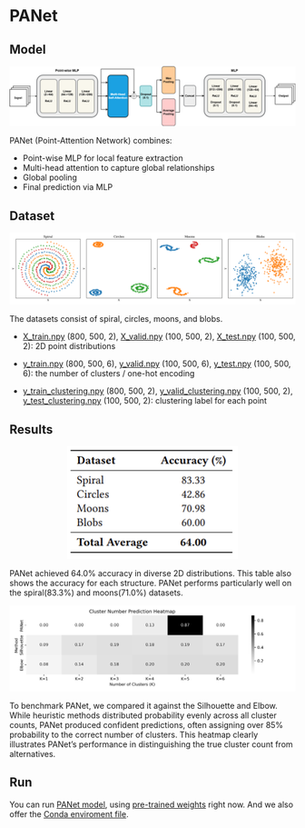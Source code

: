 # PANet


## Model
![PANet Architecture](./images/Framework.png)


PANet (Point-Attention Network) combines:
- Point-wise MLP for local feature extraction
- Multi-head attention to capture global relationships
- Global pooling
- Final prediction via MLP


## Dataset
![PANet Dataset](./images/dataset_samples.png)


The datasets consist of spiral, circles, moons, and blobs.

- [X_train.npy](./datasets/X_train.npy) (800, 500, 2), [X_valid.npy](./datasets/X_valid.npy) (100, 500, 2), [X_test.npy](./datasets/X_test.npy) (100, 500, 2): 2D point distributions

- [y_train.npy](./datasets/y_train.npy) (800, 500, 6), [y_valid.npy](./datasets/y_valid.npy) (100, 500, 6), [y_test.npy](./datasets/y_test.npy) (100, 500, 6): the number of clusters / one-hot encoding

- [y_train_clustering.npy](./datasets/y_train_clustering.npy) (800, 500, 2), [y_valid_clustering.npy](./datasets/y_valid_clustering.npy) (100, 500, 2), [y_test_clustering.npy](./datasets/y_test_clustering.npy) (100, 500, 2): clustering label for each point


## Results
<p align="center">
  <img src="./images/accuracy_table.png" width="300"/>
</p>


PANet achieved 64.0% accuracy in diverse 2D distributions. This table also shows the accuracy for each structure. PANet performs particularly well on the spiral(83.3%) and moons(71.0%) datasets.


![PANet Heatmap](./images/compare_heatmap.png)


To benchmark PANet, we compared it against the Silhouette and  Elbow. While heuristic methods distributed probability evenly across all cluster counts, PANet produced confident predictions, often assigning over 85% probability to the correct number of clusters. This heatmap clearly illustrates PANet’s performance in distinguishing the true cluster count from alternatives.


## Run

You can run [PANet model](./model.py), using [pre-trained weights](./PANet.pt) right now. And we also offer the [Conda enviroment file](./enviroment.yml).

